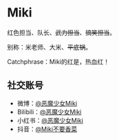 # Miki

红色担当、队长、~~武力担当~~、~~搞笑担当~~。

别称：米老师、大米、~~平底锅~~。

Catchphrase：Miki的红是，热血红！

## 社交账号

- 微博：[@恶魔少女Miki](https://weibo.com/u/2352098725)
- Bilibili：[@恶魔少女Miki](https://space.bilibili.com/9395982)
- 小红书：[@恶魔少女Miki](https://www.xiaohongshu.com/user/profile/61977eb5000000002102435c)
- 抖音：[@Miki不要香菜](https://www.douyin.com/user/MS4wLjABAAAAdXyvAteOX5zoA7Bim43y7NJzuvrbOGyscYlac8sxFnU)